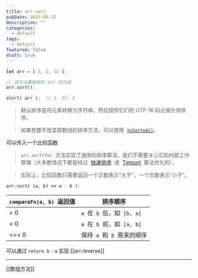 ```yaml
---
title: arr.sort
pubDate: 2023-09-15
description: ""
categories:
  - default
tags:
  - default
featured: false
draft: true
---
```

```js
let arr = [ 1, 2, 15 ];

// 该方法重新排列 arr 的内容
arr.sort();

alert( arr );  // 1, 15, 2
```

> 默认排序是将元素转换为字符串，然后按照它们的 UTF-16 码元值升序排序。

> 如果想要不改变原数组的排序方法，可以使用  [`toSorted()`](https://developer.mozilla.org/zh-CN/docs/Web/JavaScript/Reference/Global_Objects/Array/toSorted)。

可以传入一个比较函数

> `arr.sort(fn)`  方法实现了通用的排序算法。我们不需要关心它的内部工作原理（大多数情况下都是经过  [快速排序](https://en.wikipedia.org/wiki/Quicksort)  或  [Timsort](https://en.wikipedia.org/wiki/Timsort)  算法优化的）。

> 实际上，比较函数只需要返回一个正数表示“大于”，一个负数表示“小于”。

```js
arr.sort( (a, b) => a - b );
```

| `compareFn(a, b)`  返回值 | 排序顺序                       |
| ------------------------- | ------------------------------ |
| > 0                       | `a`  在  `b`  后，如  `[b, a]` |
| < 0                       | `a`  在  `b`  前，如  `[a, b]` |
| === 0                     | 保持  `a`  和  `b`  原来的顺序 |

可以通过 `return b -a` 实现 [[arr.reverse]]

---

[[数组方法]]
